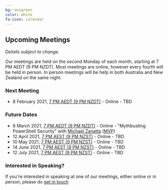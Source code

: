 ```yaml
---
bg: ausgreen
color: white
fa-icon: calendar
---
```


## Upcoming Meetings

_Details subject to change._

Our meetings are held on the second Monday of each month, starting at 7 PM AEDT (9 PM NZDT). Most meetings are online, however every fourth will be held in person. In person meetings will be help in both Australia and New Zealand on the same night.

### Next Meeting

* 8 February 2021, [7 PM AEDT (9 PM NZDT)](https://everytimezone.com/s/731d4af7) - Online - TBD

### Future Dates

* 8 March 2021, [7 PM AEDT (9 PM NZDT)](https://everytimezone.com/s/045bc4f5) - Online - "Mythbusting PowerShell Security" with [Michael Zanatta](https://twitter.com/PowerShellMich1) ([MVP](https://mvp.microsoft.com/en-us/PublicProfile/5003970))
* 12 April 2021, [7 PM AEST (9 PM NZST)](https://everytimezone.com/s/03e6e94e) - Online - TBD
* 10 May 2021, [7 PM AEST (9 PM NZST)](https://everytimezone.com/s/f8d53b6c) - Online - TBD
* 14 June 2021, [7 PM AEST (9 PM NZST)](https://everytimezone.com/s/80181dea) - Online - TBD
* 12 July 2021, [7 PM AEST (9 PM NZST)](https://everytimezone.com/s/f9a6acd3) - Online - TBD

### Interested in Speaking?

If you're interested in speaking at one of our meetings, either online or in person, please do [get in touch](https://anzpsug.github.io/#contact)
